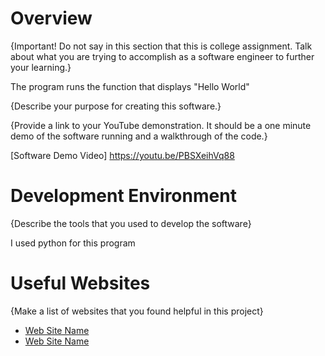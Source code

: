 # Overview

{Important!  Do not say in this section that this is college assignment.  Talk about what you are trying to accomplish as a software engineer to further your learning.}

The program runs the function that displays "Hello World"

{Describe your purpose for creating this software.}

{Provide a link to your YouTube demonstration.  It should be a one minute demo of the software running and a walkthrough of the code.}

[Software Demo Video] https://youtu.be/PBSXeihVq88

# Development Environment

{Describe the tools that you used to develop the software}

I used python for this program

# Useful Websites

{Make a list of websites that you found helpful in this project}
* [Web Site Name](http://url.link.goes.here)
* [Web Site Name](http://url.link.goes.here)
